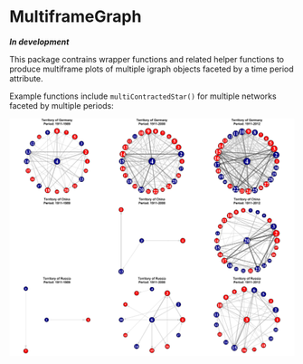 MultiframeGraph
===========
***In development***

This package contrains wrapper functions and related helper functions to produce multiframe plots of multiple igraph objects faceted by a time period attribute.

Example functions include `multiContractedStar()` for multiple networks faceted by multiple periods:

![multiContractedStar()](https://github.com/sdownin/MultiframeGraph/blob/master/multiContractedStar1_ipc_field.png)

